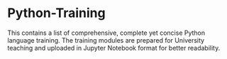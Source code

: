 # Python-Training
This contains a list of comprehensive, complete yet concise Python language training. The training modules are prepared for University teaching and uploaded in Jupyter Notebook format for better readability. 
